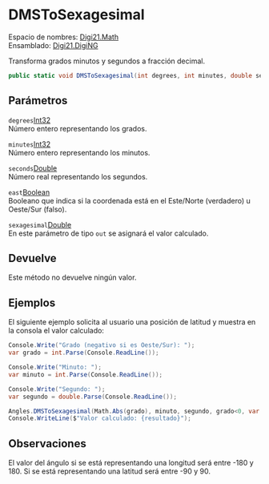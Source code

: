 # DMSToSexagesimal

Espacio de nombres: [Digi21.Math](../../)  
Ensamblado: [Digi21.DigiNG](../../../)

Transforma grados minutos y segundos a fracción decimal.

```csharp
public static void DMSToSexagesimal(int degrees, int minutes, double seconds, bool east, out double sexagesimal);
```

## Parámetros

`degrees`[Int32](https://docs.microsoft.com/en-us/dotnet/api/system.int32?view=net-5.0)  
Número entero representando los grados.

`minutes`[Int32](https://docs.microsoft.com/en-us/dotnet/api/system.int32?view=net-5.0)  
Número entero representando los minutos.

`seconds`[Double](https://docs.microsoft.com/en-us/dotnet/api/system.double?view=net-5.0)  
Número real representando los segundos.

`east`[Boolean](https://docs.microsoft.com/en-us/dotnet/api/system.boolean?view=net-5.0)  
Booleano que indica si la coordenada está en el Este/Norte \(verdadero\) u Oeste/Sur \(falso\).

`sexagesimal`[Double](https://docs.microsoft.com/en-us/dotnet/api/system.double?view=net-5.0)  
En este parámetro de tipo `out` se asignará el valor calculado.

## Devuelve

Este método no devuelve ningún valor.

## Ejemplos

El siguiente ejemplo solicita al usuario una posición de latitud y muestra en la consola el valor calculado:

```csharp
Console.Write("Grado (negativo si es Oeste/Sur): ");
var grado = int.Parse(Console.ReadLine());

Console.Write("Minuto: ");
var minuto = int.Parse(Console.ReadLine());

Console.Write("Segundo: ");
var segundo = double.Parse(Console.ReadLine());

Angles.DMSToSexagesimal(Math.Abs(grado), minuto, segundo, grado<0, var out resultado);
Console.WriteLine($"Valor calculado: {resultado}");
```

## Observaciones

El valor del ángulo si se está representando una longitud será entre -180 y 180. Si se está representando una latitud será entre -90 y 90.

